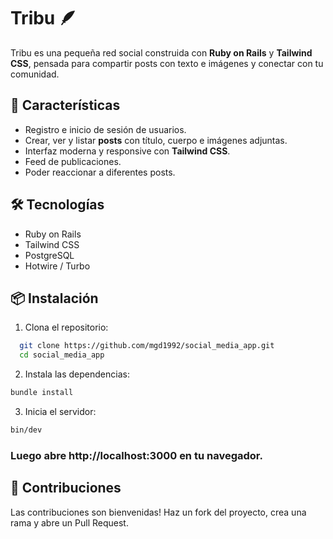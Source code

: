 # Tribu 🪶

Tribu es una pequeña red social construida con **Ruby on Rails** y **Tailwind CSS**, pensada para compartir posts con texto e imágenes y conectar con tu comunidad.

## 🚀 Características

- Registro e inicio de sesión de usuarios.
- Crear, ver y listar **posts** con título, cuerpo e imágenes adjuntas.
- Interfaz moderna y responsive con **Tailwind CSS**.
- Feed de publicaciones.
- Poder reaccionar a diferentes posts.

## 🛠️ Tecnologías

- Ruby on Rails
- Tailwind CSS
- PostgreSQL
- Hotwire / Turbo

## 📦 Instalación

1. Clona el repositorio:

```bash
  git clone https://github.com/mgd1992/social_media_app.git
  cd social_media_app
```

2. Instala las dependencias:
```bash
bundle install
```

3. Inicia el servidor:
```bash
bin/dev
```

### Luego abre http://localhost:3000 en tu navegador.

## 🤝 Contribuciones

Las contribuciones son bienvenidas! Haz un fork del proyecto, crea una rama y abre un Pull Request.
